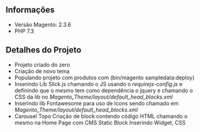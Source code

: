 ## Informações
- Versão Magento: 2.3.6
- PHP 7.3

## Detalhes do Projeto
- Projeto criado do zero
- Criação de novo tema
- Populando projeto com produtos com (bin/magento sampledata:deploy)
- Inserindo Lib Slick.js chamando o JS usando o *requirejs-config.js* e definindo que o mesmo tem como dependência o jquery e chamando o CSS da lib no *Magento_Theme/layout/default_head_blocks.xml*
- Inserindo lib Fontawesome para uso de Icons sendo chamado em *Magento_Theme/layout/default_head_blocks.xml*
- Carousel Topo
Criação de block contendo código HTML chamando o mesmo na Home Page com CMS Static Block Inserindo Widget, CSS 
